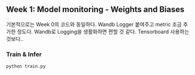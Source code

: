 ## Week 1: Model monitoring - Weights and Biases

기본적으로는 Week 0의 코드와 동일하다. Wandb Logger 붙여주고 metric 조금 추가한 정도다. Wandb로 Logging을 생활화하면 편할 것 같다. Tensorboard 사용하는 것보다..

### Train & Infer

```bash
python train.py
```